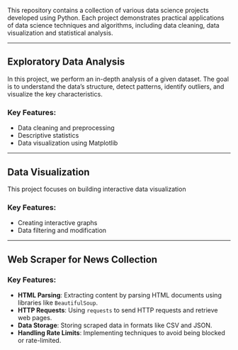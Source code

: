 This repository contains a collection of various data science projects developed using Python. Each project demonstrates practical applications of data science techniques and algorithms, including data cleaning, data visualization and statistical analysis.

---

## Exploratory Data Analysis
In this project, we perform an in-depth analysis of a given dataset. The goal is to understand the data’s structure, detect patterns, identify outliers, and visualize the key characteristics.

### Key Features:
- Data cleaning and preprocessing
- Descriptive statistics
- Data visualization using Matplotlib

---

## Data Visualization
This project focuses on building interactive data visualization

### Key Features:
- Creating interactive graphs
- Data filtering and modification

---

## Web Scraper for News Collection

### Key Features:
- **HTML Parsing**: Extracting content by parsing HTML documents using libraries like `BeautifulSoup`.
- **HTTP Requests**: Using `requests` to send HTTP requests and retrieve web pages.
- **Data Storage**: Storing scraped data in formats like CSV and JSON.
- **Handling Rate Limits**: Implementing techniques to avoid being blocked or rate-limited.
